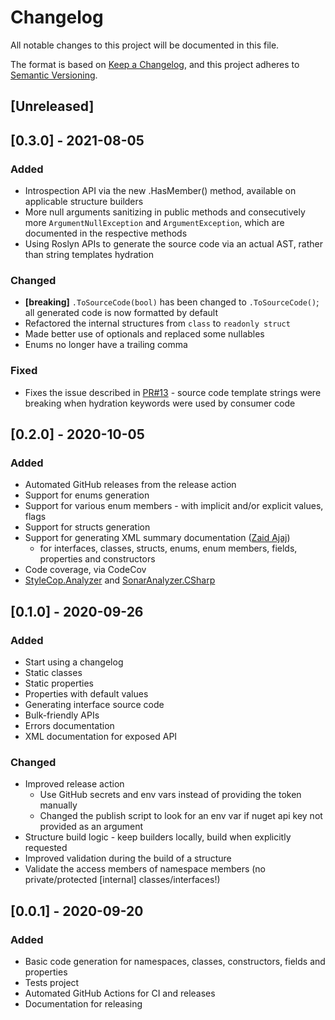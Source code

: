 # Changelog

All notable changes to this project will be documented in this file.

The format is based on [Keep a Changelog](https://keepachangelog.com/en/1.0.0/),
and this project adheres to [Semantic Versioning](https://semver.org/spec/v2.0.0.html).

## [Unreleased]

## [0.3.0] - 2021-08-05

### Added

- Introspection API via the new .HasMember() method, available on applicable structure builders
- More null arguments sanitizing in public methods and consecutively more `ArgumentNullException` and `ArgumentException`, which are documented in the respective methods
- Using Roslyn APIs to generate the source code via an actual AST, rather than string templates hydration

### Changed

- **[breaking]** `.ToSourceCode(bool)` has been changed to `.ToSourceCode()`; all generated code is now formatted by default
- Refactored the internal structures from `class` to `readonly struct`
- Made better use of optionals and replaced some nullables
- Enums no longer have a trailing comma

### Fixed

- Fixes the issue described in [PR#13](https://github.com/ful-stackz/SharpCode/pull/13) - source code template strings were breaking when hydration keywords were used by consumer code

## [0.2.0] - 2020-10-05

### Added

- Automated GitHub releases from the release action
- Support for enums generation
- Support for various enum members - with implicit and/or explicit values, flags
- Support for structs generation
- Support for generating XML summary documentation ([Zaid Ajaj](https://github.com/Zaid-Ajaj))
   - for interfaces, classes, structs, enums, enum members, fields, properties and constructors
- Code coverage, via CodeCov
- [StyleCop.Analyzer](https://github.com/DotNetAnalyzers/StyleCopAnalyzers) and [SonarAnalyzer.CSharp](https://github.com/SonarSource/sonar-dotnet)

## [0.1.0] - 2020-09-26

### Added

- Start using a changelog
- Static classes
- Static properties
- Properties with default values
- Generating interface source code
- Bulk-friendly APIs
- Errors documentation
- XML documentation for exposed API

### Changed

- Improved release action
   - Use GitHub secrets and env vars instead of providing the token manually
   - Changed the publish script to look for an env var if nuget api key not provided as an argument
- Structure build logic - keep builders locally, build when explicitly requested
- Improved validation during the build of a structure
- Validate the access members of namespace members (no private/protected [internal] classes/interfaces!)

## [0.0.1] - 2020-09-20

### Added

- Basic code generation for namespaces, classes, constructors, fields and properties
- Tests project
- Automated GitHub Actions for CI and releases
- Documentation for releasing
